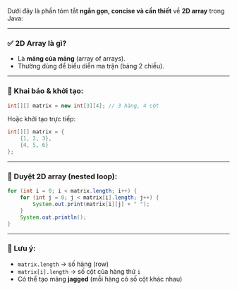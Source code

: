 Dưới đây là phần tóm tắt **ngắn gọn, concise và cần thiết** về **2D array** trong Java:

---

### ✅ 2D Array là gì?
- Là **mảng của mảng** (array of arrays).
- Thường dùng để biểu diễn ma trận (bảng 2 chiều).

---

### 🧱 Khai báo & khởi tạo:
```java
int[][] matrix = new int[3][4]; // 3 hàng, 4 cột
``` 

Hoặc khởi tạo trực tiếp:
```java
int[][] matrix = {
    {1, 2, 3},
    {4, 5, 6}
};
```

---

### 🔁 Duyệt 2D array (nested loop):
```java
for (int i = 0; i < matrix.length; i++) {
    for (int j = 0; j < matrix[i].length; j++) {
        System.out.print(matrix[i][j] + " ");
    }
    System.out.println();
}
```

---

### 📌 Lưu ý:
- `matrix.length` → số hàng (row)
- `matrix[i].length` → số cột của hàng thứ `i`
- Có thể tạo mảng **jagged** (mỗi hàng có số cột khác nhau)

